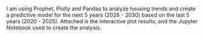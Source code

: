 I am using Prophet, Plotly and Pandas to analyze housing trends and create a predictive model for the next 5 years (2026 - 2030) based on the last 5 years (2020 - 2025). Attached is the interactive plot results, and the Jupyter Notebook used to create the analysis.
